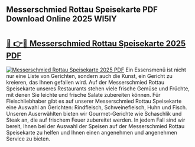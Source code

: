 ## Messerschmied Rottau Speisekarte PDF Download Online 2025 Wl5lY

# <h2><a href="http://gcc58r.nevu.top/?p=Messerschmied+Rottau+Speisekarte">🔗 👉🔴 Messerschmied Rottau Speisekarte 2025 PDF</a></h2>

[![Messerschmied Rottau Speisekarte 2025 PDF](https://i.imgur.com/dBaPXMq.png)](http://gcc58r.nevu.top/?p=Messerschmied+Rottau+Speisekarte)
Ein Essensmenü ist nicht nur eine Liste von Gerichten, sondern auch die Kunst, ein Gericht zu kreieren, das Ihnen gefallen wird. Auf der Messerschmied Rottau Speisekarte unseres Restaurants stehen viele frische Gemüse und Früchte, mit denen Sie leichte und frische Salate zubereiten können. Für Fleischliebhaber gibt es auf unserer Messerschmied Rottau Speisekarte eine Auswahl an Gerichten: Rindfleisch, Schweinefleisch, Huhn und Fisch. Unseren Auserwählten bieten wir Gourmet-Gerichte wie Schaschlik und Steak an, die auf frischem Feuer zubereitet werden. In jedem Fall sind wir bereit, Ihnen bei der Auswahl der Speisen auf der Messerschmied Rottau Speisekarte zu helfen und Ihnen einen angenehmen und angenehmen Service zu bieten.
